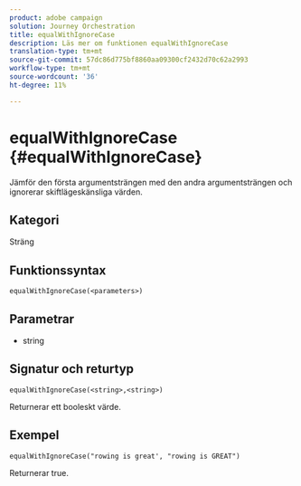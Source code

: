 ```yaml
---
product: adobe campaign
solution: Journey Orchestration
title: equalWithIgnoreCase
description: Läs mer om funktionen equalWithIgnoreCase
translation-type: tm+mt
source-git-commit: 57dc86d775bf8860aa09300cf2432d70c62a2993
workflow-type: tm+mt
source-wordcount: '36'
ht-degree: 11%

---
```



# equalWithIgnoreCase {#equalWithIgnoreCase}

Jämför den första argumentsträngen med den andra argumentsträngen och ignorerar skiftlägeskänsliga värden.

## Kategori

Sträng

## Funktionssyntax

`equalWithIgnoreCase(<parameters>)`

## Parametrar

* string

## Signatur och returtyp

`equalWithIgnoreCase(<string>,<string>)`

Returnerar ett booleskt värde.

## Exempel

`equalWithIgnoreCase("rowing is great', "rowing is GREAT")`

Returnerar true.
